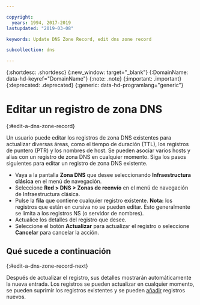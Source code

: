 ```yaml
---

copyright:
  years: 1994, 2017-2019
lastupdated: "2019-03-08"

keywords: Update DNS Zone Record, edit dns zone record

subcollection: dns

---
```


{:shortdesc: .shortdesc}
{:new_window: target="_blank"}
{:DomainName: data-hd-keyref="DomainName"}
{:note: .note}
{:important: .important}
{:deprecated: .deprecated}
{:generic: data-hd-programlang="generic"}

# Editar un registro de zona DNS
{:#edit-a-dns-zone-record}

Un usuario puede editar los registros de zona DNS existentes para actualizar diversas áreas, como el tiempo de duración (TTL), los registros de puntero (PTR) y los nombres de host. Se pueden asociar varios hosts y alias con un registro de zona DNS en cualquier momento. Siga los pasos siguientes para editar un registro de zona DNS existente.

* Vaya a la pantalla **Zona DNS** que desee seleccionando **Infraestructura clásica** en el menú de navegación. 
* Seleccione **Red > DNS > Zonas de reenvío** en el menú de navegación de Infraestructura clásica.
* Pulse la **fila** que contiene cualquier registro existente. **Nota:** los registros que están en cursiva no se pueden editar. Esto generalmente se limita a los registros NS (o servidor de nombres).
* Actualice los detalles del registro que desee.
* Seleccione el botón **Actualizar** para actualizar el registro o seleccione **Cancelar** para cancelar la acción.

## Qué sucede a continuación
{:#edit-a-dns-zone-record-next}

Después de actualizar el registro, sus detalles mostrarán automáticamente la nueva entrada. Los registros se pueden actualizar en cualquier momento, se pueden suprimir los registros existentes y se pueden [añadir](/docs/infrastructure/dns?topic=dns-add-a-dns-zone-record) registros nuevos.
